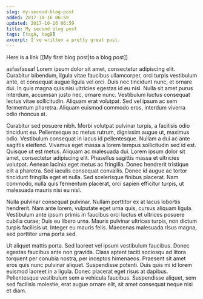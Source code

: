 ```yaml
---
slug: my-second-blog-post
added: 2017-10-16 06:59
updated: 2017-10-16 06:59
title: My second blog post
tags: [tagA, tagB]
excerpt: I've written a pretty great post.
---
```



Here is a link [[My first blog post|to a blog post]]


asfasfassaf
Lorem ipsum dolor sit amet, consectetur adipiscing elit. Curabitur bibendum, ligula vitae faucibus ullamcorper, orci turpis vestibulum ante, et consequat augue ligula vel orci. Duis nec tincidunt nunc, et ornare dui. In quis magna quis nisi ultricies egestas id eu nisl. Nulla sit amet purus interdum, accumsan justo nec, ornare nunc. Vestibulum luctus consequat lectus vitae sollicitudin. Aliquam erat volutpat. Sed vel ipsum ac sem fermentum pharetra. Aliquam euismod commodo eros, interdum viverra odio rhoncus at.

Curabitur sed posuere nibh. Morbi volutpat pulvinar turpis, a facilisis odio tincidunt eu. Pellentesque ac metus rutrum, dignissim augue ut, maximus odio. Vestibulum consequat in lacus id pellentesque. Nullam a dui ac ante sagittis eleifend. Vivamus eget massa a lorem tempus sollicitudin sed id est. Quisque ut est metus. Aliquam ac malesuada dui. Lorem ipsum dolor sit amet, consectetur adipiscing elit. Phasellus sagittis massa et ultricies volutpat. Aenean lacinia eget metus ac fringilla. Donec hendrerit tristique elit a pharetra. Sed iaculis consequat convallis. Donec id augue ac tortor tincidunt fringilla eget et nulla. Sed scelerisque finibus placerat. Nam commodo, nulla quis fermentum placerat, orci sapien efficitur turpis, ut malesuada mauris nisi eu nisl.

Nulla pulvinar consequat pulvinar. Nullam porttitor ex at lacus lobortis hendrerit. Nam ante lorem, vulputate eget urna quis, cursus aliquam ligula. Vestibulum ante ipsum primis in faucibus orci luctus et ultrices posuere cubilia curae; Duis eu libero urna. Mauris pulvinar ultrices turpis, non dictum turpis facilisis ut. Integer eu mauris felis. Maecenas malesuada risus magna, sed porttitor urna porta sed.

Ut aliquet mattis porta. Sed laoreet vel ipsum vestibulum faucibus. Donec egestas faucibus ante non gravida. Class aptent taciti sociosqu ad litora torquent per conubia nostra, per inceptos himenaeos. Praesent sit amet eros quis nunc pulvinar aliquet. Suspendisse potenti. Duis quis mi id lorem euismod laoreet in a ligula. Donec placerat eget risus at dapibus. Pellentesque vestibulum sem a vehicula faucibus. Suspendisse aliquet, sem sed facilisis molestie, erat augue ornare elit, sit amet consequat neque nisi et diam.